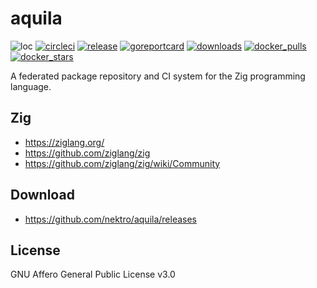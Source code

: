 # aquila
![loc](https://sloc.xyz/github/nektro/aquila)
[![circleci](https://circleci.com/gh/nektro/aquila.svg?style=svg)](https://circleci.com/gh/nektro/aquila)
[![release](https://img.shields.io/github/v/release/nektro/aquila)](https://github.com/nektro/aquila/releases/latest)
[![goreportcard](https://goreportcard.com/badge/github.com/nektro/aquila)](https://goreportcard.com/report/github.com/nektro/aquila)
[![downloads](https://img.shields.io/github/downloads/nektro/aquila/total.svg)](https://github.com/nektro/aquila/releases)
[![docker_pulls](https://img.shields.io/docker/pulls/nektro/aquila)](https://hub.docker.com/r/nektro/aquila)
[![docker_stars](https://img.shields.io/docker/stars/nektro/aquila)](https://hub.docker.com/r/nektro/aquila)

A federated package repository and CI system for the Zig programming language.

## Zig
- https://ziglang.org/
- https://github.com/ziglang/zig
- https://github.com/ziglang/zig/wiki/Community

## Download
- https://github.com/nektro/aquila/releases

## License
GNU Affero General Public License v3.0
